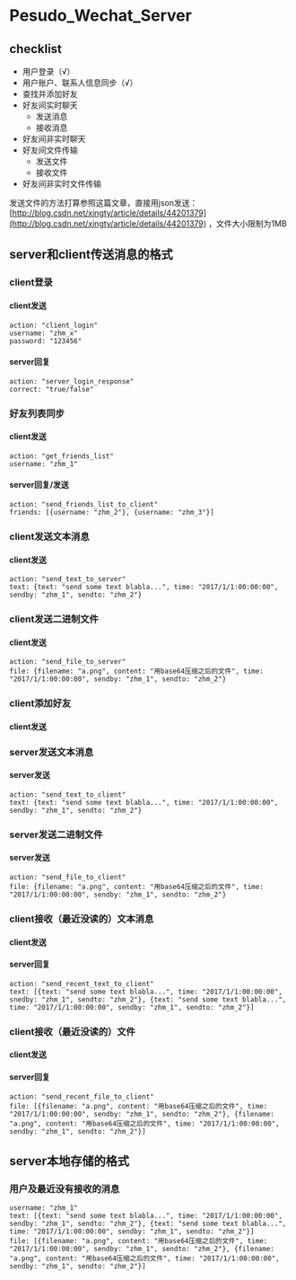 # Pesudo_Wechat_Server

## checklist
* 用户登录（√）
* 用户账户、联系人信息同步（√）
* 查找并添加好友
* 好友间实时聊天
	- 发送消息
	- 接收消息
* 好友间非实时聊天
* 好友间文件传输
	- 发送文件
	- 接收文件
* 好友间非实时文件传输	

发送文件的方法打算参照这篇文章，直接用json发送：[http://blog.csdn.net/xingty/article/details/44201379](http://blog.csdn.net/xingty/article/details/44201379) ，文件大小限制为1MB

## server和client传送消息的格式
### client登录
#### client发送
	action: "client_login"
	username: "zhm_x"
	password: "123456"
#### server回复
	action: "server_login_response"
	correct: "true/false"
	
### 好友列表同步
#### client发送
	action: "get_friends_list"
	username: "zhm_1"
#### server回复/发送
	action: "send_friends_list_to_client"
	friends: [{username: "zhm_2"}, {username: "zhm_3"}]

### client发送文本消息
#### client发送
	action: "send_text_to_server"
	text: {text: "send some text blabla...", time: "2017/1/1:00:00:00", sendby: "zhm_1", sendto: "zhm_2"}

### client发送二进制文件
#### client发送
	action: "send_file_to_server"
	file: {filename: "a.png", content: "用base64压缩之后的文件", time: "2017/1/1:00:00:00", sendby: "zhm_1", sendto: "zhm_2"}

### client添加好友
#### client发送

### server发送文本消息
#### server发送
	action: "send_text_to_client"
	text: {text: "send some text blabla...", time: "2017/1/1:00:00:00", sendby: "zhm_1", sendto: "zhm_2"}

### server发送二进制文件
#### server发送
	action: "send_file_to_client"
	file: {filename: "a.png", content: "用base64压缩之后的文件", time: "2017/1/1:00:00:00", sendby: "zhm_1", sendto: "zhm_2"}

### client接收（最近没读的）文本消息
#### client发送
#### server回复
	action: "send_recent_text_to_client"
	text: [{text: "send some text blabla...", time: "2017/1/1:00:00:00", snedby: "zhm_1", sendto: "zhm_2"}, {text: "send some text blabla...", time: "2017/1/1:00:00:00", sendby: "zhm_1", sendto: "zhm_2"}]

### client接收（最近没读的）文件
#### client发送
#### server回复
	action: "send_recent_file_to_client"
	file: [{filename: "a.png", content: "用base64压缩之后的文件", time: "2017/1/1:00:00:00", sendby: "zhm_1", sendto: "zhm_2"}, {filename: "a.png", content: "用base64压缩之后的文件", time: "2017/1/1:00:00:00", sendby: "zhm_1", sendto: "zhm_2"}]

## server本地存储的格式
### 用户及最近没有接收的消息
	username: "zhm_1"
	text: [{text: "send some text blabla...", time: "2017/1/1:00:00:00", sendby: "zhm_1", sendto: "zhm_2"}, {text: "send some text blabla...", time: "2017/1/1:00:00:00", sendby: "zhm_1", sendto: "zhm_2"}]
	file: [{filename: "a.png", content: "用base64压缩之后的文件", time: "2017/1/1:00:00:00", sendby: "zhm_1", sendto: "zhm_2"}, {filename: "a.png", content: "用base64压缩之后的文件", time: "2017/1/1:00:00:00", sendby: "zhm_1", sendto: "zhm_2"}]